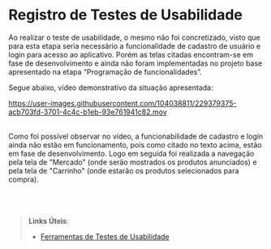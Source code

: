 # Registro de Testes de Usabilidade

Ao realizar o teste de usabilidade, o mesmo não foi concretizado, visto que para esta etapa seria necessário a funcionalidade de cadastro de usuário e login para acesso ao aplicativo. Porém as telas citadas encontram-se em fase de desenvolvimento e ainda não foram implementadas no projeto base apresentado na etapa “Programação de funcionalidades”.

Segue abaixo, vídeo demonstrativo da situação apresentada:
<br/>


https://user-images.githubusercontent.com/104038811/229379375-acb703fd-3701-4c4c-b1eb-93e761941c82.mov

<br/>
Como foi possível observar no vídeo, a funcionabilidade de cadastro e login ainda não estão em funcionamento, pois como citado no texto acima, estão em fase de desenvolvimento. Logo em seguida foi realizada a navegação pela tela de "Mercado" (onde serão mostrados os produtos anunciados) e pela tela de "Carrinho" (onde estarão os produtos selecionados para compra).

<br/>
<br/>
<br/>
<br/>

> **Links Úteis**:
> - [Ferramentas de Testes de Usabilidade](https://www.usability.gov/how-to-and-tools/resources/templates.html)

